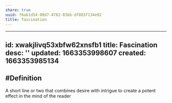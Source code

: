 ```yaml
---
share: true
uuid: f6ab1d54-00d7-4782-83bb-df803f134e92
title: fascination
---
```

---
id: xwakjlivq53xbfw62xnsfb1
title: Fascination
desc: ''
updated: 1663353998607
created: 1663353985134
---

## #Definition

A short line or two that combines desire with intrigue to create a potent effect in the mind of the reader